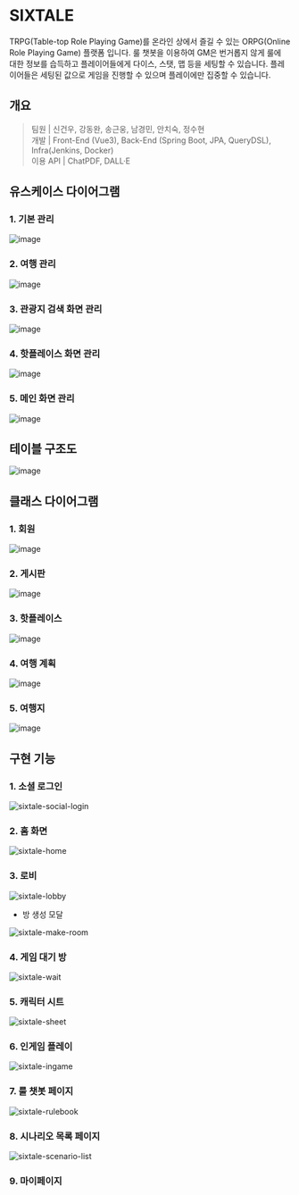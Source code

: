 # SIXTALE
TRPG(Table-top Role Playing Game)를 온라인 상에서 즐길 수 있는 ORPG(Online Role Playing Game) 플랫폼 입니다. 룰 챗봇을 이용하여 GM은 번거롭지 않게 룰에 대한 정보를 습득하고 플레이어들에게 다이스, 스탯, 맵 등을 세팅할 수 있습니다. 플레이어들은 세팅된 값으로 게임을 진행할 수 있으며 플레이에만 집중할 수 있습니다.

## 개요
> 팀원 | 신건우, 강동완, 송근웅, 남경민, 안치숙, 정수현<br>
> 개발 | Front-End (Vue3), Back-End (Spring Boot, JPA, QueryDSL), Infra(Jenkins, Docker)<br>
> 이용 API | ChatPDF, DALL·E

## 유스케이스 다이어그램

### 1. 기본 관리
![image](https://github.com/SSAFYJJANG/TravelNoTrouble/assets/108526743/a09dcb27-fb96-45f4-b9d8-3ed429a3a196)

### 2. 여행 관리
![image](https://github.com/SSAFYJJANG/TravelNoTrouble/assets/108526743/0eb9a567-92e9-4660-8616-f10a4d057a77)

### 3. 관광지 검색 화면 관리
![image](https://github.com/SSAFYJJANG/TravelNoTrouble/assets/108526743/85f1f4ff-c4e6-45c5-bc3c-8e151caae3dd)

### 4. 핫플레이스 화면 관리
![image](https://github.com/SSAFYJJANG/TravelNoTrouble/assets/108526743/cf2e5387-d018-4c5a-8d27-33e59ce2f1da)

### 5. 메인 화면 관리
![image](https://github.com/SSAFYJJANG/TravelNoTrouble/assets/108526743/4dc8982a-1eb6-41f8-a0ca-24ea53dcb465)

## 테이블 구조도

![image](https://github.com/SSAFYJJANG/TravelNoTrouble/assets/108526743/51a0e120-d69d-4e84-b183-b7c499e4da27)

## 클래스 다이어그램

### 1. 회원
![image](https://github.com/SSAFYJJANG/TravelNoTrouble/assets/108526743/4867a81c-e852-4764-baa2-267c5bb0d4c4)

### 2. 게시판
![image](https://github.com/SSAFYJJANG/TravelNoTrouble/assets/108526743/971ae166-70e9-47fa-b9cc-c659964e562b)

### 3. 핫플레이스
![image](https://github.com/SSAFYJJANG/TravelNoTrouble/assets/108526743/2baa1ca8-4509-447c-9ce8-f476de14f324)

### 4. 여행 계획
![image](https://github.com/SSAFYJJANG/TravelNoTrouble/assets/108526743/578dd06a-7f44-44b5-a698-d5c1a9ce68de)

### 5. 여행지
![image](https://github.com/SSAFYJJANG/TravelNoTrouble/assets/108526743/3851a4cb-2fae-46a2-841c-042ecbfdd5e2)

## 구현 기능

### 1. 소셜 로그인

![sixtale-social-login](/uploads/2e657b886e2225eb0aaca5184283e4ba/sixtale-social-login.PNG)


### 2. 홈 화면

![sixtale-home](/uploads/4096d2c6ff9ec0eee8d5a63569a4773a/sixtale-home.PNG)


### 3. 로비


![sixtale-lobby](/uploads/fa992c0a602cba08e41ee2a87e11dd98/sixtale-lobby.png)


* 방 생성 모달

![sixtale-make-room](/uploads/360a1f6f3738d645409e9a78bf0dcd72/sixtale-make-room.PNG)


### 4. 게임 대기 방

![sixtale-wait](/uploads/435f1aa5c13b7f7524aa73921dd8977e/sixtale-wait.png)


### 5. 캐릭터 시트

![sixtale-sheet](/uploads/8ee66a85380b9f7ebdff2b1acd66e02b/sixtale-sheet.png)


### 6. 인게임 플레이

![sixtale-ingame](/uploads/bfdd451862b7dbd8c28a06d710d15b29/sixtale-ingame.png)

### 7. 룰 챗봇 페이지

![sixtale-rulebook](/uploads/7da4576e2ca1e0c7e19d3218e45e0d27/sixtale-rulebook.PNG)

### 8. 시나리오 목록 페이지

![sixtale-scenario-list](/uploads/d081b05db9c5c7b5f7982664ed6dee5f/sixtale-scenario-list.PNG)

### 9. 마이페이지
